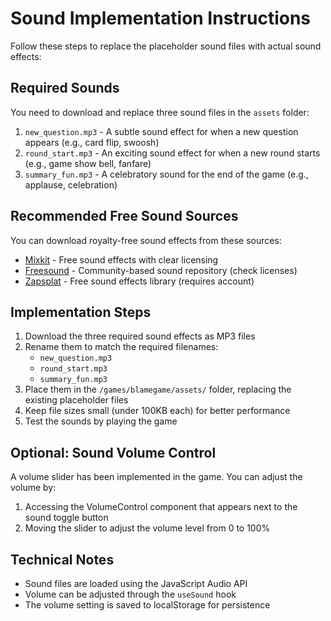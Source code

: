 # Sound Implementation Instructions

Follow these steps to replace the placeholder sound files with actual sound effects:

## Required Sounds

You need to download and replace three sound files in the `assets` folder:

1. `new_question.mp3` - A subtle sound effect for when a new question appears (e.g., card flip, swoosh)
2. `round_start.mp3` - An exciting sound effect for when a new round starts (e.g., game show bell, fanfare)
3. `summary_fun.mp3` - A celebratory sound for the end of the game (e.g., applause, celebration)

## Recommended Free Sound Sources

You can download royalty-free sound effects from these sources:

- [Mixkit](https://mixkit.co/free-sound-effects/) - Free sound effects with clear licensing
- [Freesound](https://freesound.org/) - Community-based sound repository (check licenses)
- [Zapsplat](https://www.zapsplat.com/) - Free sound effects library (requires account)

## Implementation Steps

1. Download the three required sound effects as MP3 files
2. Rename them to match the required filenames: 
   - `new_question.mp3`
   - `round_start.mp3`
   - `summary_fun.mp3`
3. Place them in the `/games/blamegame/assets/` folder, replacing the existing placeholder files
4. Keep file sizes small (under 100KB each) for better performance
5. Test the sounds by playing the game

## Optional: Sound Volume Control

A volume slider has been implemented in the game. You can adjust the volume by:

1. Accessing the VolumeControl component that appears next to the sound toggle button
2. Moving the slider to adjust the volume level from 0 to 100%

## Technical Notes

- Sound files are loaded using the JavaScript Audio API
- Volume can be adjusted through the `useSound` hook
- The volume setting is saved to localStorage for persistence
